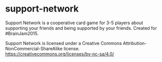 # support-network
Support Network is a cooperative card game for 3-5 players about supporting your friends and being supported by your friends. Created for #BrainJam2015. 

Support Network is licensed under a Creative Commons Attribution-NonCommercial-ShareAlike license. https://creativecommons.org/licenses/by-nc-sa/4.0/

